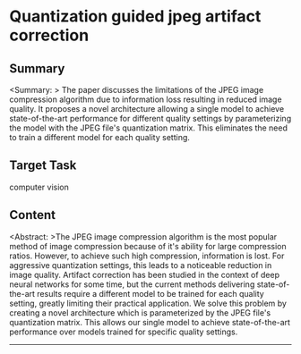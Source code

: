 # Quantization guided jpeg artifact correction

## Summary

<Summary: > The paper discusses the limitations of the JPEG image compression algorithm due to information loss resulting in reduced image quality. It proposes a novel architecture allowing a single model to achieve state-of-the-art performance for different quality settings by parameterizing the model with the JPEG file's quantization matrix. This eliminates the need to train a different model for each quality setting.


## Target Task

computer vision

## Content

<Abstract: >The JPEG image compression algorithm is the most popular method of image compression because of it's ability for large compression ratios. However, to achieve such high compression, information is lost. For aggressive quantization settings, this leads to a noticeable reduction in image quality. Artifact correction has been studied in the context of deep neural networks for some time, but the current methods delivering state-of-the-art results require a different model to be trained for each quality setting, greatly limiting their practical application. We solve this problem by creating a novel architecture which is parameterized by the JPEG file's quantization matrix. This allows our single model to achieve state-of-the-art performance over models trained for specific quality settings.



---

